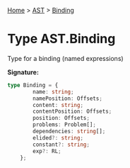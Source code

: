 [Home](../../../index.md) &gt; [AST](../../ast.md) &gt; [Binding](./binding.md)

# Type AST.Binding

Type for a binding (named expressions)

<b>Signature:</b>

```typescript
type Binding = {
        name: string;
        namePosition: Offsets;
        content: string;
        contentPosition: Offsets;
        position: Offsets;
        problems: Problem[];
        dependencies: string[];
        elided?: string;
        constant?: string;
        exp?: RL;
    };
```
